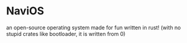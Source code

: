 # NaviOS 
an open-source operating system made for fun written in rust!
(with no stupid crates like bootloader, it is written from 0)